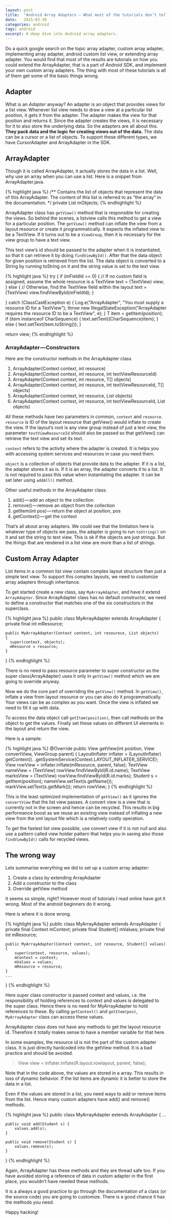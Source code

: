 ```yaml
---
layout: post
title:  "Android Array Adapters — What most of the tutorials don’t tell you"
date:   2015-03-30
categories: android
tags: android
excerpt: A deep dive into Android array adapters.
---
```


Do a quick google search on the topic array adapter, custom array adapter, implementing array adapter, android custom list view, or extending array adapter. You would find that most of the results are tutorials on how you could extend the ArrayAdapter, that is a part of Android SDK, and implement your own custom array adapters. The thing with most of these tutorials is all of them get some of the basic things wrong.

## Adapter

What is an *Adapter* anyway? An adapter is an object that provides views for a list view. Whenever list view needs to draw a view at a particular list position, it gets it from the adapter. The adapter makes the view for that position and returns it. Since the adapter creates the views, it is necessary for it to also store the underlying data. So the adapters are all about this. **They pack data and the logic for creating views out of the data.** The data can be a cursor or a list of objects. To support these different types, we have CursorAdapter and ArrayAdapter in the SDK.

## ArrayAdapter

Though it is called ArrayAdapter, it actually stores the data in a list. Well, why use an array when you can use a list.
Here is a snippet from ArrayAdapter.java.

{% highlight java %}
/**
Contains the list of objects that represent the data of this ArrayAdapter. The content of this list is referred to as “the array” in the documentation.
*/
private List mObjects;
{% endhighlight %}

ArrayAdapter class has `getView()` method that is responsible for creating the views. So behind the scenes, a listview calls this method to get a view for a particular position.
The `getView()` method can inflate the view from a layout resource or create it programmatically. It expects the inflated view to be a TextView. If it turns out to be a `ViewGroup`, then it is necessary for the view group to have a text view.

This text view’s id should be passed to the adapter when it is instantiated, so that it can retrieve it by doing `findViewById()`. After that the data object for given position is retrieved from the list. The data object is converted to a String by running toString on it and the string value is set to the text view.

{% highlight java %}
try {
  if (mFieldId == 0) {
    //  If no custom field is assigned, assume the whole resource is a TextView
      text = (TextView) view;
    } else {
      //  Otherwise, find the TextView field within the layout
      text = (TextView) view.findViewById(mFieldId);
    }

} catch (ClassCastException e) {
  Log.e("ArrayAdapter", "You must supply a resource ID for a TextView");
  throw new IllegalStateException("ArrayAdapter requires the resource ID to be a TextView", e);
}
T item = getItem(position);
if (item instanceof CharSequence) {
  text.setText((CharSequence)item);
} else {
  text.setText(item.toString());
}

return view;
{% endhighlight %}

### ArrayAdapter — Constructors

Here are the constructor methods in the ArrayAdapter class

1. ArrayAdapter(Context context, int resource)
2. ArrayAdapter(Context context, int resource, int textViewResourceId)
3. ArrayAdapter(Context context, int resource, T[] objects)
4. ArrayAdapter(Context context, int resource, int textViewResourceId, T[] objects)
5. ArrayAdapter(Context context, int resource, List objects)
6. ArrayAdapter(Context context, int resource, int textViewResourceId, List objects)

All these methods have two parameters in common, `context` and `resource`. `resource` is ID of the layout resource that getView() would inflate to create the view. If the layout’s root is any view group instead of just a text view, the parameter `textViewResourceId` should also be passed so that getView() can retrieve the text view and set its text.

`context` refers to the activity where the adapter is created. It is helps you with accessing system services and resources in case you need them.

`object` is a collection of objects that provide data to the adapter. If it is a list, the adapter stores it as is. If it is an array, the adapter converts it to a list. It is not required to pass this value when instantiating the adapter. It can be set later using `addAll()` method.

Other useful methods in the ArrayAdapter class:

1. add() — add an object to the collection
2. remove() — remove an object from the collection
3. getItem(int pos) — return the object at position, pos
4. getContext() — get the context

That’s all about array adapters. We could see that the limitation here is whatever type of objects we pass, the adapter is going to run `toString()` on it and set the string to text view. This is ok if the objects are just strings. But the things that are rendered in a list view are more than a list of strings.

## Custom Array Adapter

List items in a common list view contain complex layout structure than just a simple text view. To support this complex layouts, we need to customize array adapters through inheritance.

To get started create a new class, say `MyArrayAdapter`, and have it extend `ArrayAdapter`. Since ArrayAdapter class has no default constructor, we need to define a constructor that matches one of the six constructors in the superclass.

{% highlight java %}
public class MyArrayAdapter extends ArrayAdapter
{
    private final int mResource;

    public MyArrayAdapter(Context content, int resourece, List objects)
    {
      super(context, objects);
      mResource = resource;
    }
}
{% endhighlight %}


There is no need to pass resource parameter to super constructor as the super class(ArrayAdapter) uses it only in `getView()` method which we are going to override anyway.

Now we do the core part of overriding the `getView()` method. In `getView()`, inflate a view from layout resource or you can also do it programmatically. Your views can be as complex as you want. Once the view is inflated we need to fill it up with data.

To access the data object call `getItem(position)`, then call methods on the object to get the values. Finally set these values on different UI elements in the layout and return the view.

Here is a sample:

{% highlight java %}
@Override
public View getView(int position, View convertView, ViewGroup parent) {
    LayoutInflater inflater = (LayoutInflater) getContext().
            .getSystemService(Context.LAYOUT_INFLATER_SERVICE);
    View rowView = inflater.inflate(mResource, parent, false);
    TextView nameView = (TextView) rowView.findViewById(R.id.name);
    TextView marksView = (TextView) rowView.findViewById(R.id.marks);
    Student s = getItem(position);
    nameView.setText(s.getName());
    markView.setText(s.getMark());
    return rowView;
}
{% endhighlight %}

This is the least optimized implementation of `getView()` as it ignores the `convertView` that the list view passes. A convert view is a view that is currently not in the screen and hence can be recycled. This results in big performance boost as we reuse an existing view instead of inflating a new view from the xml layout file which is a relatively costly operation.

To get the fastest list view possible, use convert view if it is not null and also use a pattern called view holder pattern that helps you in saving also those `findViewById()` calls for recycled views.

## The wrong way
Lets summarise everything we did to set up a custom array adapter:

1. Create a class by extending ArrayAdapter
2. Add a constructor to the class
3. Override getView method

It seems so simple, right? However most of tutorials I read online have got it wrong. Most of the android beginners do it wrong.

Here is where it is done wrong.

{% highlight java %}
public class MyArrayAdapter extends ArrayAdapter<Student> {
    private final Context mContext;
    private final Student[] mValues;
    private final int mResource;

    public MyArrayAdapter(Context context, int resource, Student[] values) {
        super(context, resource, values);
        mContext = context;
        mValues = values;
        mResource = resource;
    }
    ...
}
{% endhighlight %}

Here super class constructor is passed context and values, i.e. the responsibility of holding references to context and values is delegated to the super class. Hence there is no need for MyArrayAdapter to hold references to these. By calling `getContext()` and `getItem(pos)`, `MyArrayAdapter` class can access these values.

ArrayAdapter class does not have any methods to get the layout resource id. Therefore it totally makes sense to have a member variable for that here.

In some examples, the resource id is not the part of the custom adapter class. It is just directly hardcoded into the getView method. It is a bad practice and should be avoided.

> View view = inflater.inflate(R.layout.rowlayout, parent, false);

Note that in the code above, the values are stored in a array. This results in loss of dynamic behavior. If the list items are dynamic it is better to store the data in a list.

Even if the values are stored in a list, you need ways to add or remove items from the list. Hence many custom adapters have add() and remove() methods. 

{% highlight java %}
public class MyArrayAdapter extends ArrayAdapter<Student> {
    ...

    public void add(Student s) {
        values.add(s);
    }

    public void remove(Student s) {
        values.remove(s);
    }
}
{% endhighlight %}

Again, ArrayAdapter has these methods and they are thread safe too. If you have avoided storing a reference of data in custom adapter in the first place, you wouldn’t have needed these methods.

It is a always a good practice to go through the documentation of a class (or the source code) you are going to customize. There is a good chance it has the methods you need. 

Happy hacking!
